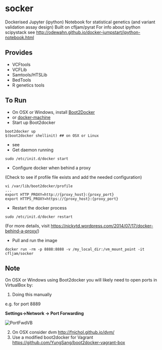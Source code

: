 socker
======

Dockerised Jupyter (ipython) Notebook for statistical genetics (and variant validation assay design)
Built on cfljam/pyrat
For info about ipython scipystack see http://odewahn.github.io/docker-jumpstart/ipython-notebook.html

Provides
--------

- VCFtools
- VCFLib
- Samtools/HTSLib
- BedTools
- R genetics tools

To Run
------

- On OSX or Windows, install [Boot2Docker](https://github.com/boot2docker/boot2docker)
- or [docker-machine](https://docs.docker.com/machine/)
- Start up Boot2docker

```
boot2docker up
$(boot2docker shellinit) ## on OSX or Linux
```
- see
- Get daemon running
```
sudo /etc/init.d/docker start
```

- Configure docker when behind a proxy

(Check to see if profile file exists and add the needed configuration)
```
vi /var/lib/boot2docker/profile
...
export HTTP_PROXY=http://{proxy_host}:{proxy_port}
export HTTPS_PROXY=https://{proxy_host}:{proxy_port}
```

- Restart the docker process
```
sudo /etc/init.d/docker restart
```
(For more details, visit https://nickytd.wordpress.com/2014/07/17/docker-behind-a-proxy/)

- Pull and run the image

```
docker run -rm -p 8888:8888 -v /my_local_dir:/vm_mount_point -it cfljam/socker
```

## Note

On OSX or Windows using Boot2docker you will likely  need to open ports in VirtualBox by:

1. Doing this manually

e.g. for port 8889

**Settings->Network -> Port Forwarding**

![PortFwdVB](https://dl.dropboxusercontent.com/u/8064851/images/VirtualBoxPortForwardiPynbExample.png)

2. On OSX consider dvm  http://fnichol.github.io/dvm/
3. Use a modified boot2docker for Vagrant https://github.com/YungSang/boot2docker-vagrant-box

